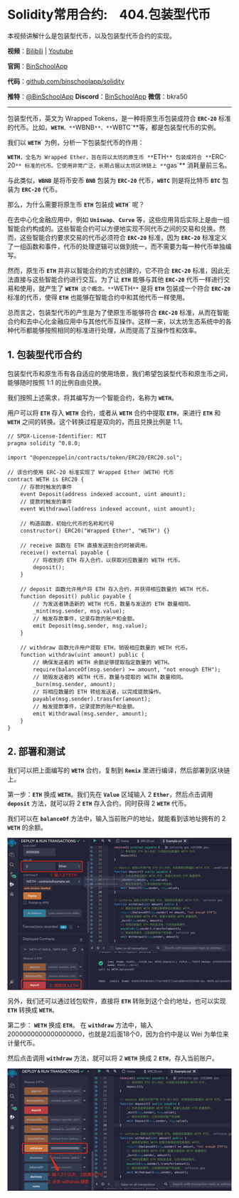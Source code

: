 # Solidity常用合约:&nbsp;&nbsp;&nbsp;&nbsp;404.包装型代币

本视频讲解什么是包装型代币，以及包装型代币合约的实现。

**视频**：[Bilibili](#)  |  [Youtube](#)

**官网**：[BinSchoolApp](https://binschool.app)

**代码**：[github.com/binschoolapp/solidity](https://github.com/binschoolapp/solidity)

**推特**：[@BinSchoolApp](https://twitter.com/BinSchoolApp)    **Discord**：[BinSchoolApp](https://discord.gg/PB2YEvggWq)   **微信**：bkra50 

-----

包装型代币，英文为 Wrapped Tokens，是一种将原生币包装成符合 **`ERC-20`** 标准的代币。比如，**`WETH`**`、**`WBNB`**、**`WBTC`**等，都是包装型代币的实例。

我们以 **`WETH`**` 为例，分析一下包装型代币的作用：

**`WETH`**`，全名为 Wrapped Ether，旨在将以太坊的原生币 **`ETH`** 包装成符合 **`ERC-20`** 标准的代币。它使用非常广泛，长期占据以太坊区块链上 **`gas`** 消耗量前三名。

与此类似，**`WBNB`** 是将币安币 **`BNB`** 包装为 **`ERC-20`** 代币，**`WBTC`** 则是将比特币 **`BTC`** 包装为 **`ERC-20`** 代币。

那么，为什么需要将原生币 **`ETH`** 包装成 **`WETH`**` 呢？

在去中心化金融应用中，例如 **`Uniswap`**、**`Curve`** 等，这些应用背后实际上是由一组智能合约构成的。这些智能合约可以方便地实现不同代币之间的交易和兑换。然而，这些智能合约要求交易的代币必须符合 **`ERC-20`** 标准，因为 **`ERC-20`** 标准定义了一组函数和事件，代币的处理逻辑可以做到统一，而不需要为每一种代币单独编写。

然而，原生币 **`ETH`** 并非以智能合约的方式创建的，它不符合 **`ERC-20`** 标准，因此无法直接与这些智能合约进行交互。为了让 **`ETH`** 能够与其他 **`ERC-20`** 代币一样进行交易和使用，就产生了 **`WETH`**` 这个概念。**`WETH`**` 是将 **`ETH`** 包装成一个符合 **`ERC-20`** 标准的代币，使得 **`ETH`** 也能够在智能合约中和其他代币一样使用。

总而言之，包装型代币的产生是为了使原生币能够符合 **`ERC-20`** 标准，从而在智能合约和去中心化金融应用中与其他代币互操作。这样一来，以太坊生态系统中的各种代币都能够按照相同的标准进行处理，从而提高了互操作性和效率。

## 1. 包装型代币合约

包装型代币和原生币有各自适应的使用场景，我们希望包装型代币和原生币之间，能够随时按照 1:1 的比例自由兑换。

我们按照上述需求，将其编写为一个智能合约，名称为 **`WETH`**。

用户可以将 **`ETH`** 存入 **`WETH`** 合约，或者从 **`WETH`** 合约中提取 **`ETH`**，来进行 **`ETH`** 和 **`WETH`** 之间的转换。这个转换过程是双向的，而且兑换比例是 1:1。

```solidity
// SPDX-License-Identifier: MIT
pragma solidity ^0.8.0;

import "@openzeppelin/contracts/token/ERC20/ERC20.sol";

// 该合约使用 ERC-20 标准实现了 Wrapped Ether（WETH）代币
contract WETH is ERC20 {
    // 存款时触发的事件
    event Deposit(address indexed account, uint amount);
    // 提款时触发的事件
    event Withdrawal(address indexed account, uint amount);

    // 构造函数，初始化代币的名称和代号
    constructor() ERC20("Wrapped Ether", "WETH") {}

    // receive 函数在 ETH 直接发送到合约时被调用。
    receive() external payable {
        // 将收到的 ETH 存入合约，以获取对应数量的 WETH 代币。
        deposit();
    }

    // deposit 函数允许用户将 ETH 存入合约，并获得相应数量的 WETH 代币。
    function deposit() public payable {
        // 为发送者铸造新的 WETH 代币，数量与发送的 ETH 数量相同。
        _mint(msg.sender, msg.value);
        // 触发存款事件，记录存款的账户和金额。
        emit Deposit(msg.sender, msg.value);
    }

    // withdraw 函数允许用户提取 ETH，销毁相应数量的 WETH 代币。
    function withdraw(uint amount) public {
        // 确保发送者的 WETH 余额足够提取指定数量的 WETH。
        require(balanceOf(msg.sender) >= amount, "not enough ETH");
        // 销毁发送者的 WETH 代币，数量与提取的 WETH 数量相同。
        _burn(msg.sender, amount);
        // 将相应数量的 ETH 转给发送者，以完成提款操作。
        payable(msg.sender).transfer(amount);
        // 触发提款事件，记录提款的账户和金额。
        emit Withdrawal(msg.sender, amount);
    }
}
``` 

## 2. 部署和测试

我们可以把上面编写的 **`WETH`** 合约，复制到 **`Remix`** 里进行编译，然后部署到区块链上。

第一步：**`ETH`** 换成 **`WETH`**。我们先在 **`Value`** 区域输入 2 **`Ether`**，然后点击调用 **`deposit`** 方法，就可以将 2 **`ETH`** 存入合约，同时获得 2 **`WETH`** 代币。

我们可以在 **`balanceOf`** 方法中，输入当前账户的地址，就能看到该地址拥有的 2 **`WETH`** 的余额。

<p align="center"><img src="./img/example-wcoin-deposit.png" align="middle" width="800px"/></p>

另外，我们还可以通过钱包软件，直接将 **`ETH`** 转账到这个合约地址，也可以实现 **`ETH`** 转换成 **`WETH`**。

第二步： **`WETH`** 换成 **`ETH`**。 在 **`withdraw`** 方法中，输入 2000000000000000000，也就是2后面18个0，因为合约中是以 Wei 为单位来计量代币。

然后点击调用 **`withdraw`** 方法，就可以将 2 **`WETH`** 换成 2 **`ETH`**，存入当前账户。

<p align="center"><img src="./img/example-wcoin-withdraw.png" align="middle" width="800px"/></p>